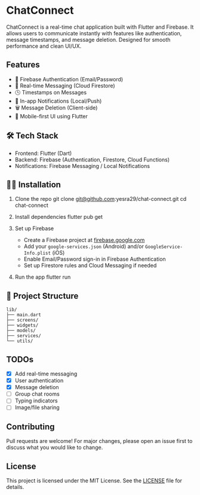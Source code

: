 # ChatConnect 

ChatConnect is a real-time chat application built with Flutter and Firebase. It allows users to communicate instantly with features like authentication, message timestamps, and message deletion. Designed for smooth performance and clean UI/UX.

##  Features

- 🔐 Firebase Authentication (Email/Password)
- 💬 Real-time Messaging (Cloud Firestore)
- 🕓 Timestamps on Messages
- 🔔 In-app Notifications (Local/Push)
- 🗑️ Message Deletion (Client-side)
- 📱 Mobile-first UI using Flutter


## 🛠 Tech Stack

- Frontend: Flutter (Dart)
- Backend: Firebase (Authentication, Firestore, Cloud Functions)
- Notifications: Firebase Messaging / Local Notifications

## 🧑‍💻 Installation

1. Clone the repo
   git clone git@github.com:yesra29/chat-connect.git
   cd chat-connect
  

2. Install dependencies
   flutter pub get

3. Set up Firebase
   - Create a Firebase project at [firebase.google.com](https://firebase.google.com/)
   - Add your `google-services.json` (Android) and/or `GoogleService-Info.plist` (iOS)
   - Enable Email/Password sign-in in Firebase Authentication
   - Set up Firestore rules and Cloud Messaging if needed

4. Run the app
   flutter run

## 🔧 Project Structure

```
lib/
├── main.dart
├── screens/
├── widgets/
├── models/
├── services/
└── utils/
```

##  TODOs

- [x] Add real-time messaging
- [x] User authentication
- [x] Message deletion
- [ ] Group chat rooms
- [ ] Typing indicators
- [ ] Image/file sharing

##  Contributing

Pull requests are welcome! For major changes, please open an issue first to discuss what you would like to change.

##  License

This project is licensed under the MIT License. See the [LICENSE](LICENSE) file for details.


